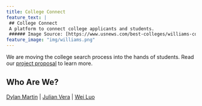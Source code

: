 ```yaml
---
title: College Connect
feature_text: |
 ## College Connect
 A platform to connect college applicants and students.
 ###### Image Source: [https://www.usnews.com/best-colleges/williams-college-2229](https://www.usnews.com/best-colleges/williams-college-2229)
feature_image: "img/williams.png"
---
```


We are moving the college search process into the hands of students.  Read our [project proposal](grpproposal) to learn more.

## Who Are We?

[Dylan Martin](https://dylan-martin.github.io) |  [Julian Vera](https://verajulian.github.io) | [Wei Luo](https://wl5.github.io/)
